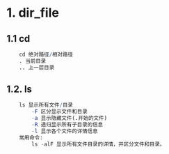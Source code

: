 # 1. dir_file

## 1.1 cd

```mathematica
    cd 绝对路径/相对路径
    . 当前目录
    .. 上一层目录
```

## 1.2. ls

```mathematica
    ls 显示所有文件/目录
        -F 区分显示文件和目录
        -a 显示隐藏文件(.开始的文件)
        -R 递归显示所有子目录的信息
        -l 显示各个文件的详情信息
    常用命令:
        ls -alF 显示所有文件目录的详情，并区分文件和目录。

```
